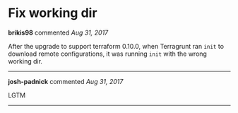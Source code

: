 # Fix working dir

**brikis98** commented *Aug 31, 2017*

After the upgrade to support terraform 0.10.0, when Terragrunt ran `init` to download remote configurations, it was running `init` with the wrong working dir.
<br />
***


**josh-padnick** commented *Aug 31, 2017*

LGTM
***

